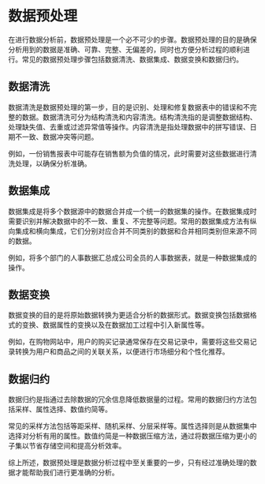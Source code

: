 # 数据预处理

在进行数据分析前，数据预处理是一个必不可少的步骤。数据预处理的目的是确保分析用到的数据是准确、可靠、完整、无偏差的，同时也方便分析过程的顺利进行。常见的数据预处理步骤包括数据清洗、数据集成、数据变换和数据归约。

## 数据清洗

数据清洗是数据预处理的第一步，目的是识别、处理和修复数据表中的错误和不完整的数据。数据清洗可分为结构清洗和内容清洗。结构清洗指的是调整数据结构、处理缺失值、去重或过滤异常值等操作。内容清洗是指处理数据中的拼写错误、日期不一致、数据冲突等问题。

例如，一份销售报表中可能存在销售额为负值的情况，此时需要对这些数据进行清洗处理，以确保分析准确。

## 数据集成

数据集成是将多个数据源中的数据合并成一个统一的数据集的操作。在数据集成时需要识别并解决数据中的不一致、重复、不完整等问题。常用的数据集成方法有纵向集成和横向集成，它们分别对应合并不同类别的数据和合并相同类别但来源不同的数据。

例如，将多个部门的人事数据汇总成公司全员的人事数据表，就是一种数据集成的操作。

## 数据变换

数据变换的目的是将原始数据转换为更适合分析的数据形式。数据变换包括数据格式的变换、数据属性的变换以及在数据加工过程中引入新属性等。

例如，在购物网站中，用户的购买记录通常保存在交易记录中，需要将这些交易记录转换为用户和商品之间的关联关系，以便进行市场细分和个性化推荐。

## 数据归约

数据归约是指通过去除数据的冗余信息降低数据量的过程。常用的数据归约方法包括采样、属性选择、数值约简等。

常见的采样方法包括等距采样、随机采样、分层采样等。属性选择则是从数据集中选择对分析有用的属性。数值约简是一种数据压缩方法，通过将数据压缩为更小的子集以节省存储空间和提高分析效率。

综上所述，数据预处理是数据分析过程中至关重要的一步，只有经过准确处理的数据才能帮助我们进行更准确的分析。